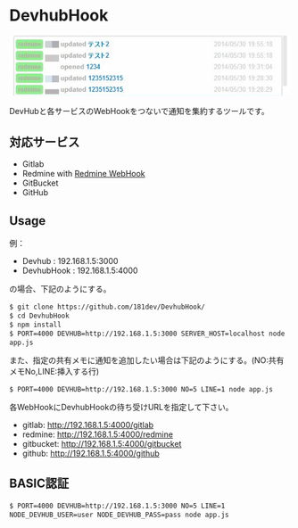 DevhubHook
==========

![image](https://raw.githubusercontent.com/181dev/DevhubHook/master/readme.jpg)


DevHubと各サービスのWebHookをつないで通知を集約するツールです。



対応サービス
----------

 * Gitlab
 * Redmine with [Redmine WebHook](https://github.com/suer/redmine_webhook)
 * GitBucket
 * GitHub

Usage
----


例：
 * Devhub : 192.168.1.5:3000
 * DevhubHook : 192.168.1.5:4000

の場合、下記のようにする。

```
$ git clone https://github.com/181dev/DevhubHook/
$ cd DevhubHook
$ npm install
$ PORT=4000 DEVHUB=http://192.168.1.5:3000 SERVER_HOST=localhost node app.js
```

また、指定の共有メモに通知を追加したい場合は下記のようにする。(NO:共有メモNo,LINE:挿入する行)

```
$ PORT=4000 DEVHUB=http://192.168.1.5:3000 NO=5 LINE=1 node app.js
```

各WebHookにDevhubHookの待ち受けURLを指定して下さい。
 * gitlab: http://192.168.1.5:4000/gitlab
 * redmine: http://192.168.1.5:4000/redmine
 * gitbucket: http://192.168.1.5:4000/gitbucket
 * github: http://192.168.1.5:4000/github


BASIC認証
--------

```
$ PORT=4000 DEVHUB=http://192.168.1.5:3000 NO=5 LINE=1 NODE_DEVHUB_USER=user NODE_DEVHUB_PASS=pass node app.js
```
